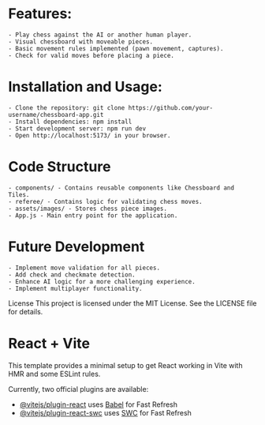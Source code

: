 # Features:
    - Play chess against the AI or another human player.
    - Visual chessboard with moveable pieces.
    - Basic movement rules implemented (pawn movement, captures).
    - Check for valid moves before placing a piece.

# Installation and Usage: 
    - Clone the repository: git clone https://github.com/your-username/chessboard-app.git
    - Install dependencies: npm install
    - Start development server: npm run dev
    - Open http://localhost:5173/ in your browser.

# Code Structure
    - components/ - Contains reusable components like Chessboard and Tiles.
    - referee/ - Contains logic for validating chess moves.
    - assets/images/ - Stores chess piece images.
    - App.js - Main entry point for the application.

# Future Development
    - Implement move validation for all pieces.
    - Add check and checkmate detection.
    - Enhance AI logic for a more challenging experience.
    - Implement multiplayer functionality.

License
This project is licensed under the MIT License. See the LICENSE file for details.



# React + Vite

This template provides a minimal setup to get React working in Vite with HMR and some ESLint rules.

Currently, two official plugins are available:

- [@vitejs/plugin-react](https://github.com/vitejs/vite-plugin-react/blob/main/packages/plugin-react/README.md) uses [Babel](https://babeljs.io/) for Fast Refresh
- [@vitejs/plugin-react-swc](https://github.com/vitejs/vite-plugin-react-swc) uses [SWC](https://swc.rs/) for Fast Refresh
